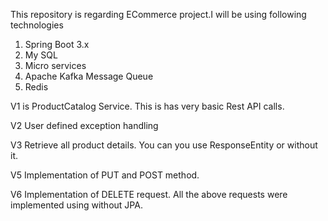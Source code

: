 This repository is regarding ECommerce project.I will be using following technologies
1. Spring Boot 3.x
2. My SQL
3. Micro services
4. Apache Kafka Message Queue
5. Redis

V1 is ProductCatalog Service. 
This is has very basic Rest API calls.

V2 User defined exception handling

V3 Retrieve all product details. You can you use ResponseEntity or without it.

V5 Implementation of PUT and POST method.

V6 Implementation of DELETE request.
All the above requests were implemented using without JPA.
